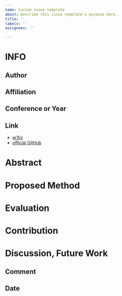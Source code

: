 ```yaml
---
name: Custom issue template
about: Describe this issue template's purpose here.
title: ''
labels: ''
assignees: ''

---
```


# INFO

## Author

## Affiliation

## Conference or Year

## Link
- [arXiv]()
- [official GitHub]()

# Abstract

# Proposed Method

# Evaluation

# Contribution

# Discussion, Future Work

## Comment

## Date
